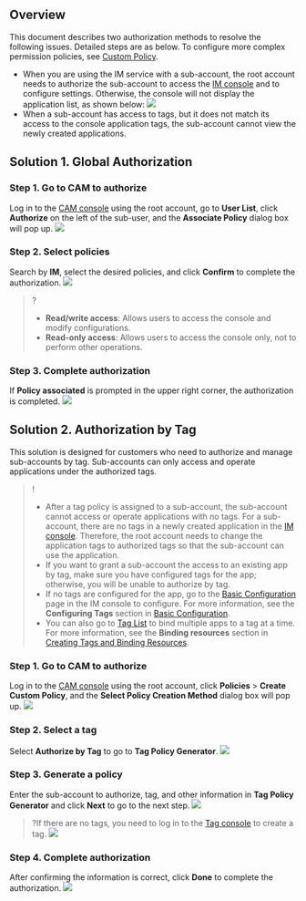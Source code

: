 ## Overview
This document describes two authorization methods to resolve the following issues. Detailed steps are as below. To configure more complex permission policies, see [Custom Policy](https://intl.cloud.tencent.com/document/product/1047/38088).
- When you are using the IM service with a sub-account, the root account needs to authorize the sub-account to access the [IM console](https://console.cloud.tencent.com/im) and to configure settings. Otherwise, the console will not display the application list, as shown below:
![](https://main.qcloudimg.com/raw/0a28018859d63fc6822457021fc1e023.png)
- When a sub-account has access to tags, but it does not match its access to the console application tags, the sub-account cannot view the newly created applications.


## Solution 1. Global Authorization
### Step 1. Go to CAM to authorize
Log in to the [CAM console](https://console.cloud.tencent.com/cam) using the root account, go to **User List**, click **Authorize** on the left of the sub-user, and the **Associate Policy** dialog box will pop up.
![](https://main.qcloudimg.com/raw/9a87638c3298b3e50307e82186eb17ea.png) 

### Step 2. Select policies
Search by **IM**, select the desired policies, and click **Confirm** to complete the authorization.
![](https://main.qcloudimg.com/raw/9a4b20af40d5800db94c058f6a492175.png)

>?
>- **Read/write access**: Allows users to access the console and modify configurations.
>- **Read-only access**: Allows users to access the console only, not to perform other operations.
### Step 3. Complete authorization
If **Policy associated** is prompted in the upper right corner, the authorization is completed.
![](https://main.qcloudimg.com/raw/7c2812137b4afc10dcf3de7072a90761.png)


## Solution 2. Authorization by Tag
This solution is designed for customers who need to authorize and manage sub-accounts by tag. Sub-accounts can only access and operate applications under the authorized tags.
>!
>- After a tag policy is assigned to a sub-account, the sub-account cannot access or operate applications with no tags. For a sub-account, there are no tags in a newly created application in the [IM console](https://console.cloud.tencent.com/im). Therefore, the root account needs to change the application tags to authorized tags so that the sub-account can use the application.
>- If you want to grant a sub-account the access to an existing app by tag, make sure you have configured tags for the app; otherwise, you will be unable to authorize by tag.
>- If no tags are configured for the app, go to the [Basic Configuration](https://console.cloud.tencent.com/im-detail) page in the IM console to configure. For more information, see the **Configuring Tags** section in [Basic Configuration](https://intl.cloud.tencent.com/document/product/1047/34540). 
>- You can also go to [Tag List](https://console.cloud.tencent.com/tag/taglist) to bind multiple apps to a tag at a time. For more information, see the **Binding resources** section in [Creating Tags and Binding Resources](https://intl.cloud.tencent.com/document/product/651/41575).

### Step 1. Go to CAM to authorize
Log in to the [CAM console](https://console.cloud.tencent.com/cam) using the root account, click **Policies** > **Create Custom Policy**, and the **Select Policy Creation Method** dialog box will pop up.
![](https://main.qcloudimg.com/raw/289a2def35370b7511625b37f3e798b3.png)

### Step 2. Select a tag
Select **Authorize by Tag** to go to **Tag Policy Generator**.
![](https://main.qcloudimg.com/raw/02098a1da180deae9c810b97cb0c453c.png)

### Step 3. Generate a policy
Enter the sub-account to authorize, tag, and other information in **Tag Policy Generator** and click **Next** to go to the next step.
![](https://main.qcloudimg.com/raw/e590a9843e852bf9eca22bfc95ffbc13.png)

>?If there are no tags, you need to log in to the [Tag console](https://console.cloud.tencent.com/tag/taglist) to create a tag.
>![](https://main.qcloudimg.com/raw/e6d0aeb3a04b9281627805f0cde3d052.png)

### Step 4. Complete authorization
After confirming the information is correct, click **Done** to complete the authorization.
![](https://main.qcloudimg.com/raw/3c9e2624f334f9c9820402f579381ae6.png)

